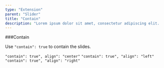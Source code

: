 ```yaml
---
type: "Extension"
parent: "Slider"
title: "Contain"
description: "Lorem ipsum dolor sit amet, consectetur adipiscing elit. Nunc tempus laoreet leo sit amet iaculis."
---
```


###Contain

Use `"contain": true` to contain the slides.

`"contain": true", align": "center"` `"contain": true", "align": "left"` `"contain": true", "align": "right"`

<demo>
  <demovanilla src="inline/core/slider/contain-center">
  </demovanilla>
</demo>

<demo>
  <demovanilla src="inline/core/slider/contain-left">
  </demovanilla>
</demo>

<demo>
  <demovanilla src="inline/core/slider/contain-right">
  </demovanilla>
</demo>

